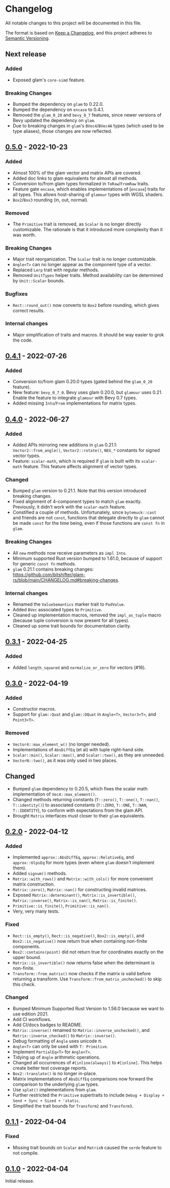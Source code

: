 # Changelog
All notable changes to this project will be documented in this file.

The format is based on [Keep a Changelog](https://keepachangelog.com/en/1.0.0/),
and this project adheres to [Semantic Versioning](https://semver.org/spec/v2.0.0.html).

## Next release

### Added
- Exposed glam's `core-simd` feature.

### Breaking Changes
- Bumped the dependency on `glam` to 0.22.0.
- Bumped the dependency on `encase` to 0.4.1.
- Removed the `glam_0_20` and `bevy_0_7` features, since newer versions of Bevy
  updated the dependency on `glam`.
- Due to breaking changes in `glam`'s `BVec4`/`BVec4A` types (which used to be
  type aliases), those changes are now reflected.

## [0.5.0] - 2022-10-23
### Added
- Almost 100% of the glam vector and matrix APIs are covered.
- Added doc links to glam equivalents for almost all methods.
- Conversion to/from glam types formalized in `ToRaw`/`FromRaw` traits.
- Feature gate `encase`, which enables implementations of [`encase`] traits for
  all types. This allows host-sharing of `glamour` types with WGSL shaders.
- `Box2`/`Box3` rounding (in, out, normal).

### Removed
- The `Primitive` trait is removed, as `Scalar` is no longer directly
  customizable. The rationale is that it introduced more complexity than it was
  worth.

### Breaking Changes
- Major trait reorganization. The `Scalar` trait is no longer customizable.
- `Angle<T>` can no longer appear as the component type of a vector.
- Replaced `Lerp` trait with regular methods.
- Removed `UnitTypes` helper traits. Method availability can be determined by
  `Unit::Scalar` bounds.

### Bugfixes
- `Rect::round_out()` now converts to `Box2` before rounding, which gives
  correct results.

### Internal changes
- Major simplification of traits and macros. It should be way easier to grok the
  code.

## [0.4.1] - 2022-07-26
### Added
- Conversion to/from glam 0.20.0 types (gated behind the `glam_0_20` feature).
- New feature: `bevy_0_7_0`. Bevy uses glam 0.20.0, but `glamour` uses 0.21.
  Enable the feature to integrate `glamour` with Bevy 0.7 types.
- Added missing `Into`/`From` implementations for matrix types.

## [0.4.0] - 2022-06-27
### Added
- Added APIs mirroring new additions in `glam` 0.21.1: `Vector2::from_angle()`,
  `Vector2::rotate()`, `NEG_*` constants for signed vector types.
- Feature: `scalar-math`, which is required if `glam` is built with its
  `scalar-math` feature. This feature affects alignment of vector types.

### Changed
- Bumped `glam` version to 0.21.1. Note that this version introduced breaking
  changes.
- Fixed alignment of 4-component types to match `glam` exactly. Previously, it
  didn't work with the `scalar-math` feature.
- Constified a couple of methods. Unfortunately, since `bytemuck::cast` and
  friends are not `const`, functions that delegate directly to `glam` cannot be
  made `const` for the time being, even if those functions are `const fn` in
  `glam`.

### Breaking Changes
- All `new` methods now receive parameters as `impl Into`.
- Minimum supported Rust version bumped to 1.61.0, because of support for
  generic `const fn` methods.
- `glam` 0.21.1 contains breaking changes:
  https://github.com/bitshifter/glam-rs/blob/main/CHANGELOG.md#breaking-changes.

### Internal changes
- Renamed the `ValueSemantics` marker trait to `PodValue`.
- Added `BVec` associated types to `Primitive`.
- Cleaned up implementation macros, removed the `impl_as_tuple` macro (because
  tuple conversion is now present for all types).
- Cleaned up some trait bounds for documentation clarity.

## [0.3.1] - 2022-04-25
### Added
- Added `length_squared` and `normalize_or_zero` for vectors (#16).

## [0.3.0] - 2022-04-19
### Added
- Constructor macros.
- Support for `glam::Quat` and `glam::DQuat` in `Angle<T>`, `Vector3<T>`, and
  `Point3<T>`.

### Removed
- `Vector4::max_element_w()` (no longer needed).
- Implementations of `AbsDiffEq` (et al) with tuple right-hand side.
- `Scalar::min()`, `Scalar::max()`, and `Scalar::two()`, as they are unneeded.
- `VectorN::two()`, as it was only used in two places.

## Changed
- Bumped `glam` dependency to 0.20.5, which fixes the scalar math implementation
  of `Vec4::max_element()`.
- Changed methods returning constants (`T::zero()`, `T::one()`, `T::nan()`,
  `T::identity()`) to associated constants (`T::ZERO`, `T::ONE`, `T::NAN`,
  `T::IDENTITY`), to conform with expectations from the glam API.
- Brought `Matrix` interfaces must closer to their `glam` equivalents.

## [0.2.0] - 2022-04-12

### Added
- Implemented `approx::AbsDiffEq`, `approx::RelativeEq`, and `approx::UlpsEq`
  for more types (even where `glam` doesn't implement them).
- Added `signum()` methods.
- `Matrix::with_rows()` and `Matrix::with_cols()` for more convenient matrix
  construction.
- `Matrix::zero()`, `Matrix::nan()` for constructing invalid matrices.
- Exposed `Matrix::determinant()`, `Matrix::is_invertible()`,
  `Matrix::inverse()`, `Matrix::is_nan()`, `Matrix::is_finite()`.
- `Primitive::is_finite()`, `Primitive::is_nan()`.
- Very, very many tests.

### Fixed
- `Rect::is_empty()`, `Rect::is_negative()`, `Box2::is_empty()`, and
  `Box2::is_negative()` now return true when containing non-finite components.
- `Box2::contains(point)` did not return true for coordinates exactly on the
  upper bound.
- `Matrix::is_invertible()` now returns false when the determinant is
  non-finite.
- `Transform::from_matrix()` now checks if the matrix is valid before returning
  a transform. Use `Transform::from_matrix_unchecked()` to skip this check.

### Changed
- Bumped Minimum Supported Rust Version to 1.56.0 because we want to use edition
  2021.
- Add CI workflows.
- Add CI/docs badges to README.
- `Matrix::inverse()` renamed to `Matrix::inverse_unchecked()`, and
  `Matrix::inverse_checked()` to `Matrix::inverse()`.
- Debug formatting of `Angle` uses unicode π.
- `Angle<T>` can only be used with `T: Primitive`.
- Implement `PartialEq<T>` for `Angle<T>`.
- Tidying up of `Angle` arithmetic operations.
- Changed all occurrences of `#[inline(always)]` to `#[inline]`. This helps
  create better test coverage reports.
- `Box2::translate()` is no longer in-place.
- Matrix implementations of `AbsDiffEq` comparisons now forward the comparison
  to the underlying `glam` types.
- Use `splat()` implementations from `glam`.
- Further restricted the `Primitive` supertraits to include `Debug + Display +
  Send + Sync + Sized + 'static`.
- Simplified the trait bounds for `Transform2` and `Transform3`.

## [0.1.1] - 2022-04-04
### Fixed
- Missing trait bounds on `Scalar` and `MatrixN` caused the `serde` feature to
  not compile.


## [0.1.0] - 2022-04-04

Initial release.

[0.5.0]: https://github.com/simonask/glamour/compare/v0.4.1...v0.5.0
[0.4.1]: https://github.com/simonask/glamour/compare/v0.4.0...v0.4.1
[0.4.0]: https://github.com/simonask/glamour/compare/v0.3.1...v0.4.0
[0.3.1]: https://github.com/simonask/glamour/compare/v0.3.0...v0.3.1
[0.3.0]: https://github.com/simonask/glamour/compare/v0.2.0...v0.3.0
[0.2.0]: https://github.com/simonask/glamour/compare/v0.1.1...v0.2.0
[0.1.1]: https://github.com/simonask/glamour/compare/v0.1.0...v0.1.1
[0.1.0]: https://github.com/simonask/glamour/releases/tag/v0.1.0
